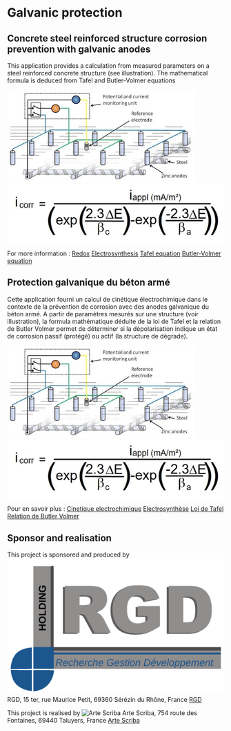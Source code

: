 # Galvanic protection

## Concrete steel reinforced structure corrosion prevention with galvanic anodes

This application provides a calculation from measured parameters on a steel reinforced concrete structure (see illustration).  The mathematical formula is deduced
from Tafel and Butler-Volmer equations

![Measurements](/src/assets/fig_icorr_measure.jpg)
![the mathematical formula](/src/assets/FormulaMath_tafel_butler-volmer.jpg)
 
For more information :
[Redox](https://en.wikipedia.org/wiki/Redox)
[Electrosynthesis](https://en.wikipedia.org/wiki/Electrosynthesis)
[Tafel equation](https://en.wikipedia.org/wiki/Tafel_equation)
[Butler-Volmer equation](https://en.wikipedia.org/wiki/Butler%E2%80%93Volmer_equation)

## Protection galvanique du béton armé 

Cette application fourni un calcul de cinétique électrochimique dans le contexte de la prévention de corrosion avec des anodes galvanique du béton armé.  A partir de paramètres mesurés sur une structure (voir illustration), la formula mathématique déduite de la loi de Tafel et la relation de Butler Volmer permet de déterminer si la dépolarisation indique un état de corrosion passif (protégé) ou actif (la structure de dégrade).

![Mesures](/src/assets/fig_icorr_measure.jpg)
![la formula mathématique](/src/assets/FormulaMath_tafel_butler-volmer.jpg)

Pour en savoir plus :
[Cinetique electrochimique](https://fr.wikipedia.org/wiki/Cin%C3%A9tique_%C3%A9lectrochimique)
[Electrosynthèse](https://fr.wikipedia.org/wiki/%C3%89lectrosynth%C3%A8se)
[Loi de Tafel](https://fr.wikipedia.org/wiki/Loi_de_Tafel)
[Relation de Butler Volmer](https://fr.wikipedia.org/wiki/Relation_de_Butler-Volmer)

## Sponsor and realisation

This project is sponsored and produced by
![RGDevt](/src/assets/logoRGDevt.svg)
RGD, 15 ter, rue Maurice Petit, 69360 Sérézin du Rhône, France
[RGD](https://www.rgdevt.com)

This project is realised by
![Arte Scriba](src/asset/icone_piuma.svg)
Arte Scriba, 754 route des Fontaines, 69440 Taluyers, France
[Arte Scriba](https://www.artescriba.com)